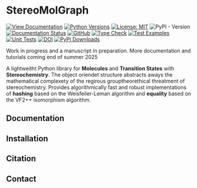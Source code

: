 # StereoMolGraph #
[![View Documentation](https://img.shields.io/badge/📖-Documentation-8CA1AF)](https://stereomolgraph.readthedocs.io)
[![Python Versions](https://img.shields.io/badge/Python-3.10|3.11|3.12|3.13-blue?logo=python)](https://www.python.org/)
[![License: MIT](https://img.shields.io/badge/License-MIT-yellow.svg?logo=opensourceinitiative)](https://opensource.org/licenses/MIT)
![PyPI - Version](https://img.shields.io/pypi/v/StereoMolGraph?link=https%3A%2F%2Fpypi.org%2Fproject%2FStereoMolGraph)
[![Documentation Status](https://readthedocs.org/projects/stereomolgraph/badge/?version=dev)](https://stereomolgraph.readthedocs.io/en/latest/?badge=dev)
[![GitHub](https://img.shields.io/badge/GitHub-View%20on%20GitHub-blue?logo=github)](https://github.com/maxim-papusha/StereoMolGraph)
[![Type Check](https://github.com/maxim-papusha/StereoMolGraph/actions/workflows/run_type_check.yaml/badge.svg?branch=main&event=push)](https://github.com/maxim-papusha/StereoMolGraph/actions/workflows/run_type_check.yaml)
[![Test Examples](https://github.com/maxim-papusha/StereoMolGraph/actions/workflows/run_example_test.yaml/badge.svg?branch=main&event=push)](https://github.com/maxim-papusha/StereoMolGraph/actions/workflows/run_example_test.yaml)
[![Unit Tests](https://github.com/maxim-papusha/StereoMolGraph/actions/workflows/run_unit_test.yaml/badge.svg?branch=main&event=push)](https://github.com/maxim-papusha/StereoMolGraph/actions/workflows/run_unit_test.yaml)
[![DOI](https://zenodo.org/badge/999259345.svg)](https://doi.org/10.5281/zenodo.16360310)
[![PyPI Downloads](https://static.pepy.tech/badge/stereomolgraph)](https://pepy.tech/projects/stereomolgraph)

Work in progress and a manuscript in preparation.
More documentation and tutorials coming end of summer 2025

A lightweitht Python library for **Molecules** and **Transition States** with **Stereochemistry**.
The object oriendet structure abstracts aways the mathematical complexety of the regirous grouptheorethical threatment of stereochemistry.
Provides algorithmically fast and robust implementations of **hashing** based on the Weisfeiler-Leman algorithm and **equality** based on the VF2++ isomorphism algorithm.

## Documentation ##

## Installation ##

## Citation ##

## Contact ##

